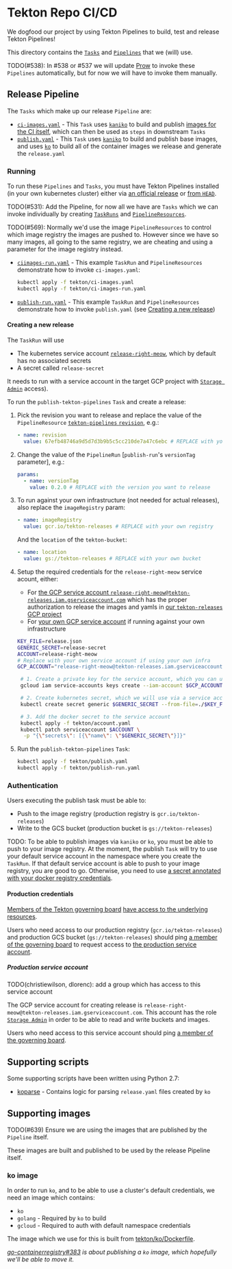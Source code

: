 # Tekton Repo CI/CD

We dogfood our project by using Tekton Pipelines to build, test and release
Tekton Pipelines!

This directory contains the
[`Tasks`](https://github.com/tektoncd/pipeline/blob/master/docs/tasks.md) and
[`Pipelines`](https://github.com/tektoncd/pipeline/blob/master/docs/pipelines.md)
that we (will) use.

TODO(#538): In #538 or #537 we will update
[Prow](https://github.com/tektoncd/pipeline/blob/master/CONTRIBUTING.md#pull-request-process)
to invoke these `Pipelines` automatically, but for now we will have to invoke
them manually.

## Release Pipeline

The `Tasks` which make up our release `Pipeline` are:

- [`ci-images.yaml`](ci-images.yaml) - This `Task` uses
  [`kaniko`](https://github.com/GoogleContainerTools/kaniko) to build and
  publish [images for the CI itself](#supporting-images), which can then be used
  as `steps` in downstream `Tasks`
- [`publish.yaml`](publish.yaml) - This `Task` uses
  [`kaniko`](https://github.com/GoogleContainerTools/kaniko) to build and
  publish base images, and uses
  [`ko`](https://github.com/google/go-containerregistry/tree/master/cmd/ko) to
  build all of the container images we release and generate the `release.yaml`

### Running

To run these `Pipelines` and `Tasks`, you must have Tekton Pipelines installed
(in your own kubernetes cluster) either via
[an official release](https://github.com/tektoncd/pipeline/blob/master/docs/install.md)
or
[from `HEAD`](https://github.com/tektoncd/pipeline/blob/master/DEVELOPMENT.md#install-pipeline).

TODO(#531): Add the Pipeline, for now all we have are `Tasks` which we can
invoke individually by creating
[`TaskRuns`](https://github.com/tektoncd/pipeline/blob/master/docs/taskruns.md)
and
[`PipelineResources`](https://github.com/tektoncd/pipeline/blob/master/docs/resources.md).

TODO(#569): Normally we'd use the image `PipelineResources` to control which
image registry the images are pushed to. However since we have so many images,
all going to the same registry, we are cheating and using a parameter for the
image registry instead.

- [`ciimages-run.yaml`](ci-images-run.yaml) - This example `TaskRun` and
  `PipelineResources` demonstrate how to invoke `ci-images.yaml`:

  ```bash
  kubectl apply -f tekton/ci-images.yaml
  kubectl apply -f tekton/ci-images-run.yaml
  ```

- [`publish-run.yaml`](publish-run.yaml) - This example `TaskRun` and
  `PipelineResources` demonstrate how to invoke `publish.yaml` (see
  [Creating a new release](#creating-a-new-release))

#### Creating a new release

The `TaskRun` will use

- The kubernetes service account [`release-right-meow`](account.yaml), which by
  default has no associated secrets
- A secret called `release-secret`

It needs to run with a service account in the target GCP project with
[`Storage Admin`](https://cloud.google.com/container-registry/docs/access-control)
access).

To run the `publish-tekton-pipelines` `Task` and create a release:

1. Pick the revision you want to release and replace the value of the
   `PipelineResource` [`tekton-pipelines` `revision`](publish-run.yaml#11),
   e.g.:

   ```yaml
   - name: revision
     value: 67efb48746a9d5d7d3b9b5c5cc210de7a47c6ebc # REPLACE with your own commit
   ```

2. Change the value of the `PipelineRun` [`publish-run`'s `versionTag`
   parameter], e.g.:

   ```yaml
   params:
     - name: versionTag
       value: 0.2.0 # REPLACE with the version you want to release
   ```

3. To run against your own infrastructure (not needed for actual releases), also
   replace the `imageRegistry` param:

   ```yaml
   - name: imageRegistry
     value: gcr.io/tekton-releases # REPLACE with your own registry
   ```

   And the `location` of the `tekton-bucket`:

   ```yaml
   - name: location
     value: gs://tekton-releases # REPLACE with your own bucket
   ```

4. Setup the required credentials for the `release-right-meow` service acount,
   either:

   - For
     [the GCP service account `release-right-meow@tekton-releases.iam.gserviceaccount.com`](#production-service-account)
     which has the proper authorization to release the images and yamls in
     [our `tekton-releases` GCP project](https://github.com/tektoncd/plumbing#prow)
   - For
     [your own GCP service account](https://cloud.google.com/iam/docs/creating-managing-service-accounts)
     if running against your own infrastructure

   ```bash
   KEY_FILE=release.json
   GENERIC_SECRET=release-secret
   ACCOUNT=release-right-meow
   # Replace with your own service account if using your own infra
   GCP_ACCOUNT="release-right-meow@tekton-releases.iam.gserviceaccount.com"

    # 1. Create a private key for the service account, which you can use
    gcloud iam service-accounts keys create --iam-account $GCP_ACCOUNT $KEY_FILE

    # 2. Create kubernetes secret, which we will use via a service account and directly mounting
    kubectl create secret generic $GENERIC_SECRET --from-file=./$KEY_FILE

    # 3. Add the docker secret to the service account
    kubectl apply -f tekton/account.yaml
    kubectl patch serviceaccount $ACCOUNT \
     -p "{\"secrets\": [{\"name\": \"$GENERIC_SECRET\"}]}"
   ```

5. Run the `publish-tekton-pipelines` `Task`:

   ```bash
   kubectl apply -f tekton/publish.yaml
   kubectl apply -f tekton/publish-run.yaml
   ```

### Authentication

Users executing the publish task must be able to:

- Push to the image registry (production registry is `gcr.io/tekton-releases`)
- Write to the GCS bucket (production bucket is `gs://tekton-releases`)

TODO: To be able to publish images via `kaniko` or `ko`, you must be able to
push to your image registry. At the moment, the publish `Task` will try to use
your default service account in the namespace where you create the `TaskRun`. If
that default service account is able to push to your image registry, you are
good to go. Otherwise, you need to use
[a secret annotated with your docker registry credentials](https://github.com/tektoncd/pipeline/blob/master/docs/auth.md#basic-authentication-docker).

#### Production credentials

[Members of the Tekton governing board](https://github.com/tektoncd/community/blob/master/governance.md)
[have access to the underlying resources](https://github.com/tektoncd/community/blob/master/governance.md#permissions-and-access).

Users who need access to our production registry
(`gcr.io/tekton-releases`) and production GCS bucket (`gs://tekton-releases`)
should ping [a member of the governing board](https://github.com/tektoncd/community/blob/master/governance.md)
to request access to [the production service account](#production-service-account).

##### Production service account

TODO(christiewilson, dlorenc): add a group which has access to this service
account

The GCP service account for creating release is
`release-right-meow@tekton-releases.iam.gserviceaccount.com`. This account has
the role
[`Storage Admin`](https://cloud.google.com/container-registry/docs/access-control)
in order to be able to read and write buckets and images.

Users who need access to this service account should ping
[a member of the governing board](https://github.com/tektoncd/community/blob/master/governance.md).

## Supporting scripts

Some supporting scripts have been written using Python 2.7:

- [koparse](./koparse) - Contains logic for parsing `release.yaml` files created
  by `ko`

## Supporting images

TODO(#639) Ensure we are using the images that are published by the `Pipeline`
itself.

These images are built and published to be used by the release Pipeline itself.

### ko image

In order to run `ko`, and to be able to use a cluster's default credentials, we
need an image which contains:

- `ko`
- `golang` - Required by `ko` to build
- `gcloud` - Required to auth with default namespace credentials

The image which we use for this is built from
[tekton/ko/Dockerfile](./ko/Dockerfile).

_[go-containerregistry#383](https://github.com/google/go-containerregistry/issues/383)
is about publishing a `ko` image, which hopefully we'll be able to move it._
